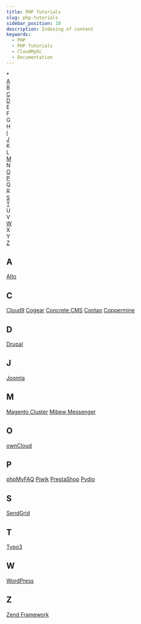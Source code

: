 ```yaml
---
title: PHP Tutorials
slug: php-tutorials
sidebar_position: 10
description: Indexing of content
keywords:
  - PHP
  - PHP Tutorials
  - CloudMyDc
  - Documentation
---
```


<div style={{
    display: 'flex',
    flexWrap: 'wrap',
}}>
    <div style={{ minWidth: '15%', display: 'flex', alignItems: 'center', justifyContent: 'center', }}>
        *
    </div>
    <div style={{ minWidth: '15%', display: 'flex', alignItems: 'center', justifyContent: 'center', }}>
       <a href="/php/php-tutorials">A</a>
    </div>
    <div style={{ minWidth: '15%', display: 'flex', alignItems: 'center', justifyContent: 'center', }}>
              B
</div>
    <div style={{ minWidth: '15%', display: 'flex', alignItems: 'center', justifyContent: 'center', }}>
             <a href="/php/php-tutorials">C</a>
</div>
    <div style={{ minWidth: '15%', display: 'flex', alignItems: 'center', justifyContent: 'center', }}>
                     <a href="/php/php-tutorials">D</a>
</div>
    <div style={{ minWidth: '15%', display: 'flex', alignItems: 'center', justifyContent: 'center', }}>
                            E

</div>
    <div style={{ minWidth: '15%', display: 'flex', alignItems: 'center', justifyContent: 'center', }}>
        F

</div>
    <div style={{ minWidth: '15%', display: 'flex', alignItems: 'center', justifyContent: 'center', }}>
        G

</div>
    <div style={{ minWidth: '15%', display: 'flex', alignItems: 'center', justifyContent: 'center', }}>
                H

</div>
    <div style={{ minWidth: '15%', display: 'flex', alignItems: 'center', justifyContent: 'center', }}>
                            <a href="/php/php-tutorials">I</a>

</div>
    <div style={{ minWidth: '15%', display: 'flex', alignItems: 'center', justifyContent: 'center', }}>
                                   <a href="/php/php-tutorials">J</a>

</div>
    <div style={{ minWidth: '15%', display: 'flex', alignItems: 'center', justifyContent: 'center', }}>
        K

</div>
    <div style={{ minWidth: '15%', display: 'flex', alignItems: 'center', justifyContent: 'center', }}>
        L

 </div>
    <div style={{ minWidth: '15%', display: 'flex', alignItems: 'center', justifyContent: 'center', }}>
                              <a href="/php/php-tutorials">M</a>

</div>
    <div style={{ minWidth: '15%', display: 'flex', alignItems: 'center', justifyContent: 'center', }}>
        N

</div>
    <div style={{ minWidth: '15%', display: 'flex', alignItems: 'center', justifyContent: 'center', }}>
                              <a href="/php/php-tutorials">O</a>

</div>
    <div style={{ minWidth: '15%', display: 'flex', alignItems: 'center', justifyContent: 'center', }}>
                           <a href="/php/php-tutorials">P</a>

</div>
    <div style={{ minWidth: '15%', display: 'flex', alignItems: 'center', justifyContent: 'center', }}>
        Q

</div>
    <div style={{ minWidth: '15%', display: 'flex', alignItems: 'center', justifyContent: 'center', }}>
        R

</div>
    <div style={{ minWidth: '15%', display: 'flex', alignItems: 'center', justifyContent: 'center', }}>
                                   <a href="/php/php-tutorials">S</a>

</div>
    <div style={{ minWidth: '15%', display: 'flex', alignItems: 'center', justifyContent: 'center', }}>
                           <a href="/php/php-tutorials">T</a>

</div>
    <div style={{ minWidth: '15%', display: 'flex', alignItems: 'center', justifyContent: 'center', }}>
        U

</div>
    <div style={{ minWidth: '15%', display: 'flex', alignItems: 'center', justifyContent: 'center', }}>
        V

</div>
    <div style={{ minWidth: '15%', display: 'flex', alignItems: 'center', justifyContent: 'center', }}>
                         <a href="/php/php-tutorials">W</a>

 </div>
    <div style={{ minWidth: '15%', display: 'flex', alignItems: 'center', justifyContent: 'center', }}>
        X

</div>
    <div style={{ minWidth: '15%', display: 'flex', alignItems: 'center', justifyContent: 'center', }}>
        Y

</div>
    <div style={{ minWidth: '15%', display: 'flex', alignItems: 'center', justifyContent: 'center', }}>
                         <a href="/php/php-tutorials">Z</a>

</div>

</div>

## A

[Alto](/category/php)

## C

[Cloud9](/category/php)
[Cogear](/category/php)
[Concrete CMS](/category/php)
[Contao](/category/php)
[Coppermine](/category/php)

## D

[Drupal](/category/php)

## J

[Joomla](/category/php)

## M

[Magento Cluster](/category/php)
[Mibew Messenger](/category/php)

## O

[ownCloud](/category/php)

## P

[phpMyFAQ](/category/php)
[Piwik](/category/php)
[PrestaShop](/category/php)
[Pydio](/category/php)

## S

[SendGrid](/category/php)

## T

[Typo3](/category/php)

## W

[WordPress](/category/php)

## Z

[Zend Framework](/category/php)
